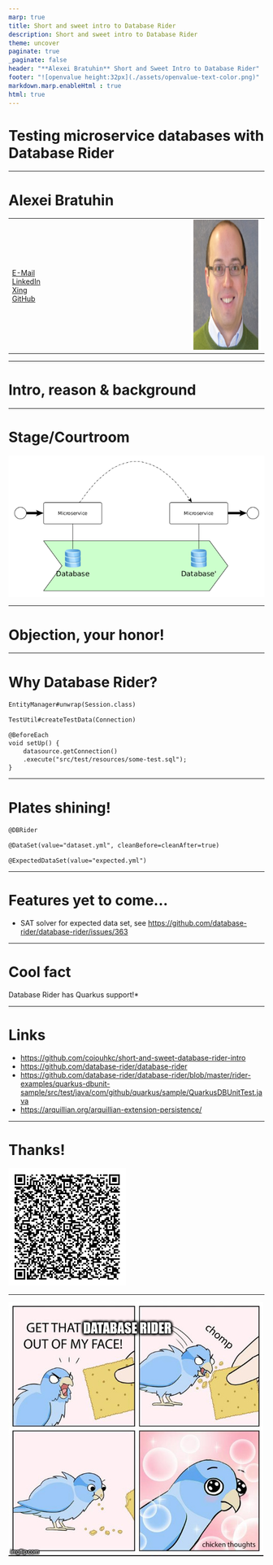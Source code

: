```yaml
---
marp: true
title: Short and sweet intro to Database Rider
description: Short and sweet intro to Database Rider
theme: uncover
paginate: true
_paginate: false
header: "**Alexei Bratuhin** Short and Sweet Intro to Database Rider"
footer: "![openvalue height:32px](./assets/openvalue-text-color.png)"
markdown.marp.enableHtml : true
html: true
---
```


# Testing microservice databases with Database Rider

<!--
Hello and welcome to yet another episode of short and sweet.

Today we're going to talk about testing stateful microservices using Database Rider.

OST: 'cause it's a bitter sweet symphony of testing.
-->

---
# Alexei Bratuhin

<table>
  <tr>
    <td style="width:70%; text-align:left;">
    <a href="mailto:alexei.bratuhin@googlemail.com">E-Mail</a><br/>
<a href="https://de.linkedin.com/in/alexei-bratuhin-21647811">LinkedIn</a><br/>
<a href="https://www.xing.com/profile/Alexei_Bratuhin">Xing</a><br/>
<a href="https://github.com/coiouhkc">GitHub</a>
    </td>
    <td style="width:30%">
<img style="height: 256px" src="./assets/alexei-bratuhin.jpg" />
    </td>
  </tr>
</table>

<!--
First a couple of facts about myself.

I'm currently a senior software engineer at OpenValue.

I started professional software development ~15 years ago.

I mostly specialize in Java with focus on application design, development, operations and support in multiple domains. 

I also like to contribute (back) to open-source whenever i can  - both in my private time and as part of my project work.
-->

---

# Intro, reason & background


<!--

And now back to the topic.

What are microservices - most probably, you already know it, otherwise you wouldn't be here today.

If not - let's consider them totally autonomous black boxes, ???.

Same applies for the question "why we should test microservices". In a nutshell - to sleep well and not have to worry about any critical bugs.

For sake of simplicity, let's stick to following (very simplified) definition.
-->

---

# Stage/Courtroom

<!--

We define a stateful microservice as a kind of black box.

A black box, which has a state (database), some inputs (ingoing interfaces, e.g. requests, messages) and effects.

Those effects can be (either or both) outgoing interfaces (responses, messages) and changes to the database state.

So basically we can think of the stateful microservice as a state machine and that's exactly, what we want to test - given a database state and certain input, we assert expected database state and certain output.

 -->

 ![state-change](./assets/state-change.png)

---

# Objection, your honor!

<!--
Common objections you might hear trying to test the microservice as a black box might include references to the testing pyramid, hexagonal architecture, etc.

You might be told to use proper mocking techniques, etc

In this case you may ask back, how one should otherwise sensibly test complex transactions, JPA listeners, database triggers, etc, and just move along, minding your own business.

Don't let the theory fool you! Don't let anyone prevent you from at least trying it yourself!
-->

---

# Why Database Rider?

<!--
I hope you have tests in your current project or at least you've seen projects having those tests.

You also might have heard of Arquillian Persistence Extension or have seen it in action.

If not, chances are high, that you've seen following code snippets in some form in your project.
-->


```
EntityManager#unwrap(Session.class)
```

```
TestUtil#createTestData(Connection)
```

```
@BeforeEach
void setUp() {
    datasource.getConnection()
    .execute("src/test/resources/some-test.sql");
}
```

---

# Plates shining!

<!--
And now welcome

the protector of your sanity,

the savior of your sleep,

the one, the only

Database Rider! (Knight's Tale, OST: We're the Champions by Queen)

-->

```
@DBRider
```

```
@DataSet(value="dataset.yml", cleanBefore=cleanAfter=true)
```

```
@ExpectedDataSet(value="expected.yml")
```

---

# Features yet to come...

<!--
I've been using database rider in projects since 2020 and already had a chance to contribute to it.

One of the features i'd like to work on next is a kind of a SAT solver for expected data set.

Idea behind it to be able to check foreign key references between entities of different tables if ids are generated automatically.

Maintainer of database rider is (in my experience) a very friendly and supportive lad, so -

feel free to give it implementation a try yourself!
-->

- SAT solver for expected data set, see https://github.com/database-rider/database-rider/issues/363

---

# Cool fact

<!--
I am a fan of Quarkus and I like to point out cool features/integrations related to it
-->

Database Rider has Quarkus support!*

---

# Links

<!--
In humble hope you might want to dig into the topic deeper afterwards,

here are some helpful links to start with...
-->

- https://github.com/coiouhkc/short-and-sweet-database-rider-intro
- https://github.com/database-rider/database-rider
- https://github.com/database-rider/database-rider/blob/master/rider-examples/quarkus-dbunit-sample/src/test/java/com/github/quarkus/sample/QuarkusDBUnitTest.java
- https://arquillian.org/arquillian-extension-persistence/

---

# Thanks!

![qr height:75%](./assets/qr.png)

---

![bg height:75%](./assets/get-that-database-rider-out-of-my-face.jpg)